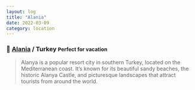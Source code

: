 ```yaml
---
layout: log
title: "Alania"
date: 2022-03-09
category: location
---
```


### 📍 [Alania](https://maps.app.goo.gl/GbfAnyofmzMD2ZqT6) / Turkey <small class="superscript">Perfect for vacation</small>

> Alanya is a popular resort city in southern Turkey, located on the Mediterranean coast. It’s known for its beautiful sandy beaches, the historic Alanya Castle, and picturesque landscapes that attract tourists from around the world.


<div class="spacer"></div>